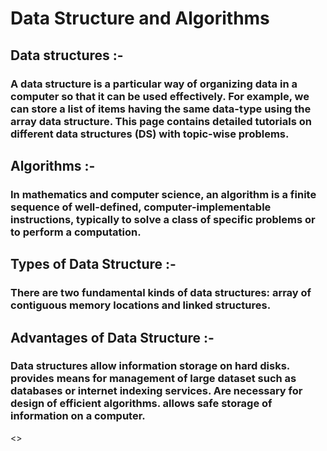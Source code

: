 <h1>Data Structure and Algorithms</h1>
<h2>Data structures :-</h2>
<h3>A data structure is a particular way of organizing data in a computer so that it can be used effectively. For example, we can store a list of items having the same data-type using the array data structure. This page contains detailed tutorials on different data structures (DS) with topic-wise problems.</h3>

<h2>Algorithms :-</h2>
<h3>In mathematics and computer science, an algorithm is a finite sequence of well-defined, computer-implementable instructions, typically to solve a class of specific problems or to perform a computation.</h3>

<h2>Types of Data Structure :-</h2>
<h3>There are two fundamental kinds of data structures: array of contiguous memory locations and linked structures.</h3>

<h2>Advantages of Data Structure :-</h2>
<h3>Data structures allow information storage on hard disks. provides means for management of large dataset such as databases or internet indexing services. Are necessary for design of efficient algorithms. allows safe storage of information on a computer.</h3>
<>